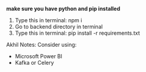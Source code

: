 **make sure you have python and pip installed**

1. Type this in terminal: npm i
2. Go to backend directory in terminal
3. Type this in terminal: pip install -r requirements.txt


Akhil Notes:
Consider using:
- Microsoft Power BI
- Kafka or Celery

